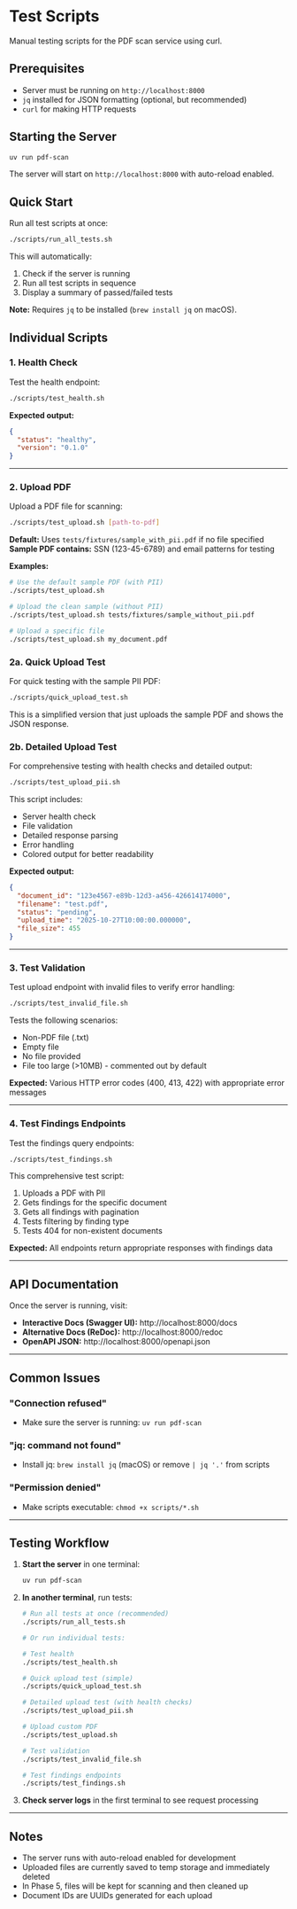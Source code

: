 # Test Scripts

Manual testing scripts for the PDF scan service using curl.

## Prerequisites

- Server must be running on `http://localhost:8000`
- `jq` installed for JSON formatting (optional, but recommended)
- `curl` for making HTTP requests

## Starting the Server

```bash
uv run pdf-scan
```

The server will start on `http://localhost:8000` with auto-reload enabled.

## Quick Start

Run all test scripts at once:

```bash
./scripts/run_all_tests.sh
```

This will automatically:
1. Check if the server is running
2. Run all test scripts in sequence
3. Display a summary of passed/failed tests

**Note:** Requires `jq` to be installed (`brew install jq` on macOS).

## Individual Scripts

### 1. Health Check

Test the health endpoint:

```bash
./scripts/test_health.sh
```

**Expected output:**
```json
{
  "status": "healthy",
  "version": "0.1.0"
}
```

---

### 2. Upload PDF

Upload a PDF file for scanning:

```bash
./scripts/test_upload.sh [path-to-pdf]
```

**Default:** Uses `tests/fixtures/sample_with_pii.pdf` if no file specified  
**Sample PDF contains:** SSN (123-45-6789) and email patterns for testing

**Examples:**
```bash
# Use the default sample PDF (with PII)
./scripts/test_upload.sh

# Upload the clean sample (without PII)
./scripts/test_upload.sh tests/fixtures/sample_without_pii.pdf

# Upload a specific file
./scripts/test_upload.sh my_document.pdf
```

### 2a. Quick Upload Test

For quick testing with the sample PII PDF:

```bash
./scripts/quick_upload_test.sh
```

This is a simplified version that just uploads the sample PDF and shows the JSON response.

### 2b. Detailed Upload Test

For comprehensive testing with health checks and detailed output:

```bash
./scripts/test_upload_pii.sh
```

This script includes:
- Server health check
- File validation
- Detailed response parsing
- Error handling
- Colored output for better readability

**Expected output:**
```json
{
  "document_id": "123e4567-e89b-12d3-a456-426614174000",
  "filename": "test.pdf",
  "status": "pending",
  "upload_time": "2025-10-27T10:00:00.000000",
  "file_size": 455
}
```

---

### 3. Test Validation

Test upload endpoint with invalid files to verify error handling:

```bash
./scripts/test_invalid_file.sh
```

Tests the following scenarios:
- Non-PDF file (.txt)
- Empty file
- No file provided
- File too large (>10MB) - commented out by default

**Expected:** Various HTTP error codes (400, 413, 422) with appropriate error messages

---

### 4. Test Findings Endpoints

Test the findings query endpoints:

```bash
./scripts/test_findings.sh
```

This comprehensive test script:
1. Uploads a PDF with PII
2. Gets findings for the specific document
3. Gets all findings with pagination
4. Tests filtering by finding type
5. Tests 404 for non-existent documents

**Expected:** All endpoints return appropriate responses with findings data

---

## API Documentation

Once the server is running, visit:

- **Interactive Docs (Swagger UI):** http://localhost:8000/docs
- **Alternative Docs (ReDoc):** http://localhost:8000/redoc
- **OpenAPI JSON:** http://localhost:8000/openapi.json

---

## Common Issues

### "Connection refused"
- Make sure the server is running: `uv run pdf-scan`

### "jq: command not found"
- Install jq: `brew install jq` (macOS) or remove `| jq '.'` from scripts

### "Permission denied"
- Make scripts executable: `chmod +x scripts/*.sh`

---

## Testing Workflow

1. **Start the server** in one terminal:
   ```bash
   uv run pdf-scan
   ```

2. **In another terminal**, run tests:
   ```bash
   # Run all tests at once (recommended)
   ./scripts/run_all_tests.sh
   
   # Or run individual tests:
   
   # Test health
   ./scripts/test_health.sh
   
   # Quick upload test (simple)
   ./scripts/quick_upload_test.sh
   
   # Detailed upload test (with health checks)
   ./scripts/test_upload_pii.sh
   
   # Upload custom PDF
   ./scripts/test_upload.sh
   
   # Test validation
   ./scripts/test_invalid_file.sh
   
   # Test findings endpoints
   ./scripts/test_findings.sh
   ```

3. **Check server logs** in the first terminal to see request processing

---

## Notes

- The server runs with auto-reload enabled for development
- Uploaded files are currently saved to temp storage and immediately deleted
- In Phase 5, files will be kept for scanning and then cleaned up
- Document IDs are UUIDs generated for each upload

